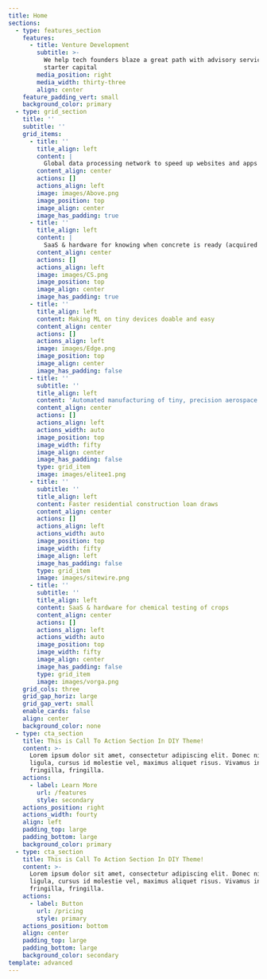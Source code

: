 ```yaml
---
title: Home
sections:
  - type: features_section
    features:
      - title: Venture Development
        subtitle: >-
          We help tech founders blaze a great path with advisory services and
          starter capital
        media_position: right
        media_width: thirty-three
        align: center
    feature_padding_vert: small
    background_color: primary
  - type: grid_section
    title: ''
    subtitle: ''
    grid_items:
      - title: ''
        title_align: left
        content: |
          Global data processing network to speed up websites and apps
        content_align: center
        actions: []
        actions_align: left
        image: images/Above.png
        image_position: top
        image_align: center
        image_has_padding: true
      - title: ''
        title_align: left
        content: |
          SaaS & hardware for knowing when concrete is ready (acquired by HILTI)
        content_align: center
        actions: []
        actions_align: left
        image: images/CS.png
        image_position: top
        image_align: center
        image_has_padding: true
      - title: ''
        title_align: left
        content: Making ML on tiny devices doable and easy
        content_align: center
        actions: []
        actions_align: left
        image: images/Edge.png
        image_position: top
        image_align: center
        image_has_padding: false
      - title: ''
        subtitle: ''
        title_align: left
        content: 'Automated manufacturing of tiny, precision aerospace components'
        content_align: center
        actions: []
        actions_align: left
        actions_width: auto
        image_position: top
        image_width: fifty
        image_align: center
        image_has_padding: false
        type: grid_item
        image: images/elitee1.png
      - title: ''
        subtitle: ''
        title_align: left
        content: Faster residential construction loan draws
        content_align: center
        actions: []
        actions_align: left
        actions_width: auto
        image_position: top
        image_width: fifty
        image_align: left
        image_has_padding: false
        type: grid_item
        image: images/sitewire.png
      - title: ''
        subtitle: ''
        title_align: left
        content: SaaS & hardware for chemical testing of crops
        content_align: center
        actions: []
        actions_align: left
        actions_width: auto
        image_position: top
        image_width: fifty
        image_align: center
        image_has_padding: false
        type: grid_item
        image: images/vorga.png
    grid_cols: three
    grid_gap_horiz: large
    grid_gap_vert: small
    enable_cards: false
    align: center
    background_color: none
  - type: cta_section
    title: This is Call To Action Section In DIY Theme!
    content: >-
      Lorem ipsum dolor sit amet, consectetur adipiscing elit. Donec nisl
      ligula, cursus id molestie vel, maximus aliquet risus. Vivamus in nibh
      fringilla, fringilla.
    actions:
      - label: Learn More
        url: /features
        style: secondary
    actions_position: right
    actions_width: fourty
    align: left
    padding_top: large
    padding_bottom: large
    background_color: primary
  - type: cta_section
    title: This is Call To Action Section In DIY Theme!
    content: >-
      Lorem ipsum dolor sit amet, consectetur adipiscing elit. Donec nisl
      ligula, cursus id molestie vel, maximus aliquet risus. Vivamus in nibh
      fringilla, fringilla.
    actions:
      - label: Button
        url: /pricing
        style: primary
    actions_position: bottom
    align: center
    padding_top: large
    padding_bottom: large
    background_color: secondary
template: advanced
---
```

